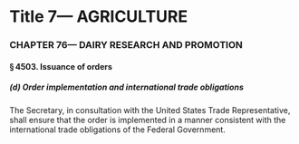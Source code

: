 
# Title 7— AGRICULTURE
### CHAPTER 76— DAIRY RESEARCH AND PROMOTION
#### § 4503. Issuance of orders
##### (d) Order implementation and international trade obligations

The Secretary, in consultation with the United States Trade Representative, shall ensure that the order is implemented in a manner consistent with the international trade obligations of the Federal Government.
